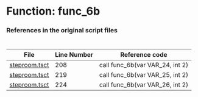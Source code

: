 # Function: func_6b
### References in the original script files

#

| File | Line Number | Reference code |
| --- | --- | --- |
| [steproom.tsct](../../../out/steproom.tsct#L208) | 208 | call func_6b(var VAR_24, int 2) |
| [steproom.tsct](../../../out/steproom.tsct#L219) | 219 | call func_6b(var VAR_25, int 2) |
| [steproom.tsct](../../../out/steproom.tsct#L224) | 224 | call func_6b(var VAR_26, int 2) |

